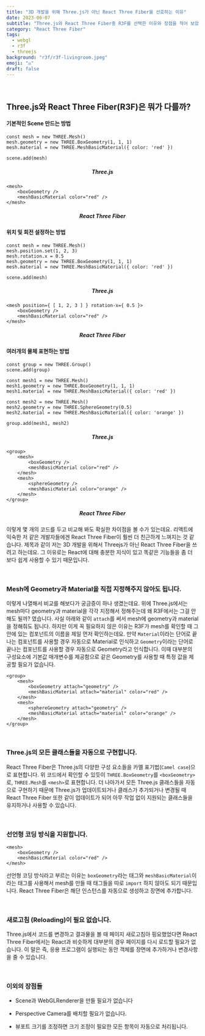 ```yaml
---
title: "3D 개발을 위해 Three.js가 아닌 React Three Fiber을 선호하는 이유"
date: 2023-06-07
subtitle: "Three.js와 React Three Fiber중 R3F를 선택한 이유와 장점을 적어 보았습니다."
category: "React Three Fiber"
tags:
  - webgl
  - r3f
  - threejs
background: "r3f/r3f-livingroom.jpeg"
emoji: "⚖️"
draft: false
---
```


<br/>

## Three.js와 React Three Fiber(R3F)은 뭐가 다를까?

#### 기본적인 Scene 만드는 방법

```
const mesh = new THREE.Mesh()
mesh.geometry = new THREE.BoxGeometry(1, 1, 1)
mesh.material = new THREE.MeshBasicMaterial({ color: 'red' })

scene.add(mesh)
```

<div style="width:100%; text-align:center;">

##### Three.js

</div>

```
<mesh>
    <boxGeometry />
    <meshBasicMaterial color="red" />
</mesh>
```

<div style="width:100%; text-align:center;">

##### React Three Fiber

</div>

#### 위치 및 회전 설정하는 방법

```
const mesh = new THREE.Mesh()
mesh.position.set(1, 2, 3)
mesh.rotation.x = 0.5
mesh.geometry = new THREE.BoxGeometry(1, 1, 1)
mesh.material = new THREE.MeshBasicMaterial({ color: 'red' })

scene.add(mesh)
```

<div style="width:100%; text-align:center;">

##### Three.js

</div>

```
<mesh position={ [ 1, 2, 3 ] } rotation-x={ 0.5 }>
    <boxGeometry />
    <meshBasicMaterial color="red" />
</mesh>
```

<div style="width:100%; text-align:center;">

##### React Three Fiber

</div>

#### 여러개의 물체 표현하는 방법

```
const group = new THREE.Group()
scene.add(group)

const mesh1 = new THREE.Mesh()
mesh1.geometry = new THREE.BoxGeometry(1, 1, 1)
mesh1.material = new THREE.MeshBasicMaterial({ color: 'red' })

const mesh2 = new THREE.Mesh()
mesh2.geometry = new THREE.SphereGeometry(0.5)
mesh2.material = new THREE.MeshBasicMaterial({ color: 'orange' })

group.add(mesh1, mesh2)
```

<div style="width:100%; text-align:center;">

##### Three.js

</div>

```
<group>
    <mesh>
        <boxGeometry />
        <meshBasicMaterial color="red" />
    </mesh>
    <mesh>
        <sphereGeometry />
        <meshBasicMaterial color="orange" />
    </mesh>
</group>
```

<div style="width:100%; text-align:center;">

##### React Three Fiber

</div>

이렇게 몇 개의 코드를 두고 비교해 봐도 확실한 차이점을 볼 수가 있는데요. 리액트에 익숙한 저 같은 개발자들에겐 React Three Fiber이 훨씬 더 친근하게 느껴지는 것 같습니다. 제목과 같이 저는 3D 개발을 위해서 Threejs가 아닌 React Three Fiber을 쓰려고 하는데요. 그 이유로는 React에 대해 충분한 지식이 있고 똑같은 기능들을 좀 더 보다 쉽게 사용할 수 있기 때문입니다.

<br/>

### Mesh에 Geometry과 Material을 직접 지정해주지 않아도 됩니다.

이렇게 나열해서 비교를 해보다가 궁금증이 하나 생겼는데요. 위에 Three.js에서는 mesh마다 geometry과 material을 각각 지정해서 정해주는데 왜 R3F에서는 그걸 안 해도 될까? 였습니다. 사실 아래와 같이 `attach`를 써서 mesh에 geometry과 material을 정해줘도 됩니다. 하지만 이게 꼭 필요하지 않은 이유는 R3F가 mesh를 확인할 때 그 안에 있는 컴포넌트의 이름을 제일 먼저 확인하는데요. 만약 `Material`이라는 단어로 끝나는 컴포넌트를 사용할 경우 자동으로 Material로 인식하고 `Geometry`이라는 단어로 끝나는 컴포넌트를 사용할 경우 자동으로 Geometry라고 인식합니다. 이때 대부분의 구성요소에 기본값 매개변수를 제공함으로 <boxGeometry> 같은 Geometry를 사용할 때 특정 값을 제공할 필요가 없습니다.

```
<group>
    <mesh>
        <boxGeometry attach="geometry" />
        <meshBasicMaterial attach="material" color="red" />
    </mesh>
    <mesh>
        <sphereGeometry attach="geometry" />
        <meshBasicMaterial attach="material" color="orange" />
    </mesh>
</group>
```

<br/>

### Three.js의 모든 클래스들을 자동으로 구현합니다.

React Three Fiber은 Three.js의 다양한 구성 요소들을 카멜 표기법(`Camel case`)으로 표현합니다. 위 코드에서 확인할 수 있듯이 `THREE.BoxGeometry`를 `<boxGeometry>`로, `THREE.Mesh`를 `<mesh>`로 표현합니다. 더 나아가서 모든 Three.js 클래스들을 자동으로 구현하기 때문에 Three.js가 업데이트되거나 클래스가 추가되거나 변경될 때 React Three Fiber 또한 같이 업데이트가 되어 아무 작업 없이 지원되는 클래스들을 유지하거나 사용할 수 있습니다.

<br/>

### 선언형 코딩 방식을 지원합니다.

```
<mesh>
    <boxGeometry />
    <meshBasicMaterial color="red" />
</mesh>
```

선언형 코딩 방식라고 부르는 이유는 `boxGeometry`라는 태그와 `meshBasicMaterial`이라는 태그를 사용해서 mesh를 만들 때 태그들을 따로 `import` 하지 않아도 되기 때문입니다. React Three Fiber은 해단 인스턴스를 자동으로 생성하고 장면에 추가합니다.

<br/>

### 새로고침 (Reloading)이 필요 없습니다.

Three.js에서 코드를 변경하고 결과물을 볼 때 페이지 새로고침아 핑요했었다면 React Three Fiber에서는 React과 비슷하게 대부분의 경우 페이지를 다시 로드할 필요가 없습니다. 이 말은 즉, 응용 프로그램이 실행되는 동안 객체를 장면에 추가하거나 변경사항을 줄 수 있습니다.

<br/>

### 이외의 장점들

- Scene과 WebGLRenderer을 만들 필요가 없습니다

- Perspective Camera를 배치할 필요가 없습니다.

- 뷰포트 크기를 조정하면 크기 조정이 필요한 모든 항목이 자동으로 처리됩니다.
